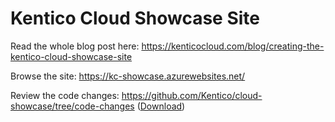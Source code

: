 # Kentico Cloud Showcase Site

Read the whole blog post here: https://kenticocloud.com/blog/creating-the-kentico-cloud-showcase-site

Browse the site: https://kc-showcase.azurewebsites.net/

Review the code changes: https://github.com/Kentico/cloud-showcase/tree/code-changes ([Download](https://github.com/Kentico/cloud-showcase/archive/code-changes.zip))
